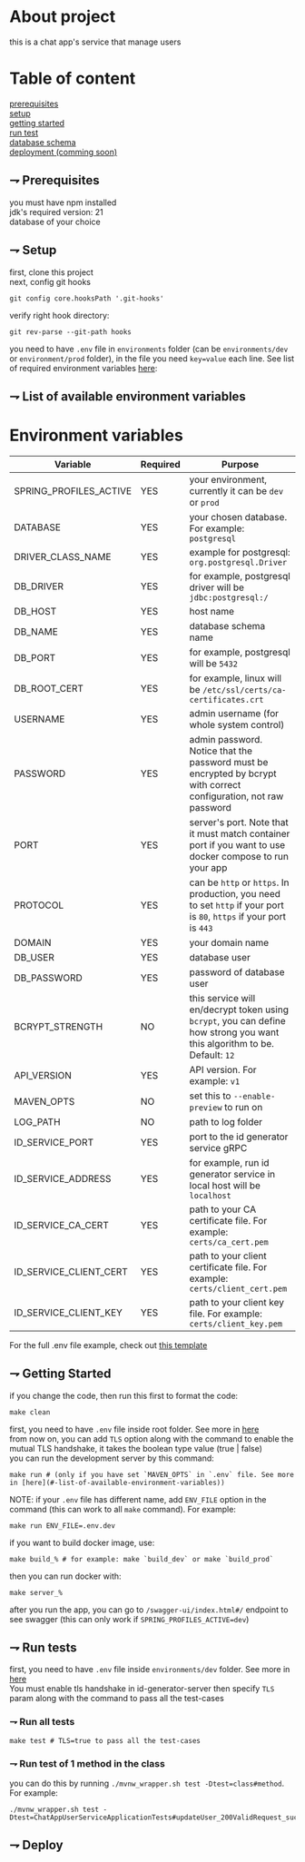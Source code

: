 # About project

this is a chat app's service that manage users

# Table of content

[prerequisites](#-prerequisites)<br>
[setup](#-setup)<br>
[getting started](#-getting-started)<br>
[run test](#-run-test)<br>
[database schema](#-database-schema)<br>
[deployment (comming soon)](#-deploy)<br>

## ⇁ Prerequisites

you must have npm installed<br>
jdk's required version: 21<br>
database of your choice<br>

## ⇁ Setup

first, clone this project<br>
next, config git hooks<br>

```shell
git config core.hooksPath '.git-hooks'
```

verify right hook directory:

```shell
git rev-parse --git-path hooks
```

you need to have `.env` file in `environments` folder (can
be `environments/dev` or `environment/prod` folder), in the file you
need `key=value` each line. See list of required environment
variables [here](#-list-of-available-environment-variables):<br>

## ⇁ List of available environment variables

# Environment variables

| Variable               | Required | Purpose                                                                                                                   |
| ---------------------- | -------- | ------------------------------------------------------------------------------------------------------------------------- |
| SPRING_PROFILES_ACTIVE | YES      | your environment, currently it can be `dev` or `prod`                                                                     |
| DATABASE               | YES      | your chosen database. For example: `postgresql`                                                                           |
| DRIVER_CLASS_NAME      | YES      | example for postgresql: `org.postgresql.Driver`                                                                           |
| DB_DRIVER              | YES      | for example, postgresql driver will be `jdbc:postgresql:/`                                                                |
| DB_HOST                | YES      | host name                                                                                                                 |
| DB_NAME                | YES      | database schema name                                                                                                      |
| DB_PORT                | YES      | for example, postgresql will be `5432`                                                                                    |
| DB_ROOT_CERT           | YES      | for example, linux will be `/etc/ssl/certs/ca-certificates.crt`                                                           |
| USERNAME               | YES      | admin username (for whole system control)                                                                                 |
| PASSWORD               | YES      | admin password. Notice that the password must be encrypted by bcrypt with correct configuration, not raw password         |
| PORT                   | YES      | server's port. Note that it must match container port if you want to use docker compose to run your app                   |
| PROTOCOL               | YES      | can be `http` or `https`. In production, you need to set `http` if your port is `80`, `https` if your port is `443`       |
| DOMAIN                 | YES      | your domain name                                                                                                          |
| DB_USER                | YES      | database user                                                                                                             |
| DB_PASSWORD            | YES      | password of database user                                                                                                 |
| BCRYPT_STRENGTH        | NO       | this service will en/decrypt token using `bcrypt`, you can define how strong you want this algorithm to be. Default: `12` |
| API_VERSION            | YES      | API version. For example: `v1`                                                                                            |
| MAVEN_OPTS             | NO       | set this to `--enable-preview` to run on                                                                                  |
| LOG_PATH               | NO       | path to log folder                                                                                                        |
| ID_SERVICE_PORT        | YES      | port to the id generator service gRPC                                                                                     |
| ID_SERVICE_ADDRESS     | YES      | for example, run id generator service in local host will be `localhost`                                                   |
| ID_SERVICE_CA_CERT     | YES      | path to your CA certificate file. For example: `certs/ca_cert.pem`                                                        |
| ID_SERVICE_CLIENT_CERT | YES      | path to your client certificate file. For example: `certs/client_cert.pem`                                                |
| ID_SERVICE_CLIENT_KEY  | YES      | path to your client key file. For example: `certs/client_key.pem`                                                         |

For the full .env file example, check
out [this template](./templates/.env.template)

## ⇁ Getting Started

if you change the code, then run this first to format the code:

```shell
make clean
```

first, you need to have `.env` file inside root folder. See more
in [here](#-list-of-available-environment-variables)<br>
from now on, you can add `TLS` option along with the command to enable the mutual TLS handshake, it takes the boolean type value (true | false)<br>
you can run the development server by this command:

```shell
make run # (only if you have set `MAVEN_OPTS` in `.env` file. See more in [here](#-list-of-available-environment-variables))
```

NOTE: if your `.env` file has different name, add `ENV_FILE` option in the command (this can work to all `make` command). For example:

```shell
make run ENV_FILE=.env.dev
```

if you want to build docker image, use:

```shell
make build_% # for example: make `build_dev` or make `build_prod`
```

then you can run docker with:

```shell
make server_%
```

after you run the app, you can go to `/swagger-ui/index.html#/` endpoint to see
swagger (this can only work if `SPRING_PROFILES_ACTIVE=dev`)

## ⇁ Run tests

first, you need to have `.env` file inside `environments/dev` folder. See more
in [here](#-list-of-available-environment-variables)<br>
You must enable tls handshake in id-generator-server then specify `TLS` param along with the command to pass all the test-cases

### ⇁ Run all tests

```shell
make test # TLS=true to pass all the test-cases
```

### ⇁ Run test of 1 method in the class

you can do this by running `./mvnw_wrapper.sh test -Dtest=class#method`. For
example:

```shell
./mvnw_wrapper.sh test -Dtest=ChatAppUserServiceApplicationTests#updateUser_200ValidRequest_success
```

## ⇁ Deploy

